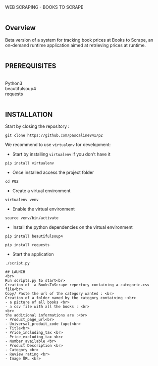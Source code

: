 WEB SCRAPING -  BOOKS TO SCRAPE <br>
<br>
## Overview
Beta version of a system for tracking book prices at Books to Scrape, an on-demand runtime application aimed at retrieving prices at runtime.
<br>
<br>
## PREREQUISITES <br>
<br>
Python3<br>
beautifulsoup4 <br>
requests <br>
<br>

## INSTALLATION 

Start by closing the repository :

```
git clone https://github.com/pascaline841/p2
```

We recommend to use `virtualenv` for development:

- Start by installing `virtualenv` if you don't have it
```
pip install virtualenv
```

- Once installed access the project folder
```
cd P02
```

- Create a virtual environment
```
virtualenv venv
```

- Enable the virtual environment
```
source venv/bin/activate
```

- Install the python dependencies on the virtual environment
```
pip install beautifulsoup4
```
```
pip install requests
```

- Start the application
```
./script.py

## LAUNCH 
<br>
Run scripts.py to start<br>
Creation of  a BooksToScrape repertory containing a categorie.csv file<br>
Copy/ Paste the url of the category wanted : <br>
Creation of a folder named by the category containing :<br>
- a picture of all books <br>
- a csv file with all the books : <br>
<br>
the additional informations are :<br>
- Product_page_url<br>
- Universal_produit_code (upc)<br>
- Title<br>
- Price_including_tax <br>
- Price_excluding_tax <br>
- Number_available <br>
- Product Description <br>
- Category <br>
- Review_rating <br>
- Image URL <br>

